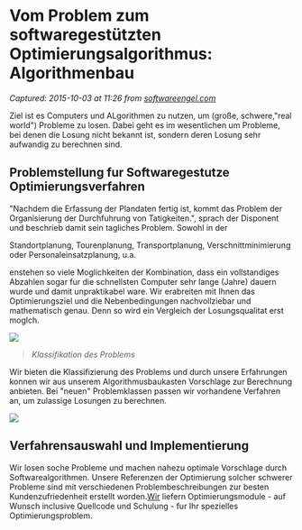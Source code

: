 # Vom Problem zum softwaregestützten Optimierungsalgorithmus: Algorithmenbau

_Captured: 2015-10-03 at 11:26 from [softwareengel.com](http://softwareengel.com/pages/softwareengineering/optimierungsalgorithmen.php)_

Ziel ist es Computers und ALgorithmen zu nutzen, um (große, schwere,"real world") Probleme zu losen. Dabei geht es im wesentlichen um Probleme, bei denen die Losung nicht bekannt ist, sondern deren Losung sehr aufwandig zu berechnen sind.

## Problemstellung fur Softwaregestutze Optimierungsverfahren

"Nachdem die Erfassung der Plandaten fertig ist, kommt das Problem der Organisierung der Durchfuhrung von Tatigkeiten.", sprach der Disponent und beschrieb damit sein tagliches Problem. Sowohl in der

Standortplanung, Tourenplanung, Transportplanung, Verschnittminimierung oder Personaleinsatzplanung, u.a.

enstehen so viele Moglichkeiten der Kombination, dass ein vollstandiges Abzahlen sogar fur die schnellsten Computer sehr lange (Jahre) dauern wurde und damit unpraktikabel ware. Wir erabreiten mit Ihnen das Optimierungsziel und die Nebenbedingungen nachvollziebar und mathematisch genau. Denn so wird ein Vergleich der Losungsqualitat erst moglch.

![](http://softwareengel.com/media/AlgorithmenBau/algorithnbauVorgehensweise.png)

> _Klassifikation des Problems_

Wir bieten die Klassifizierung des Problems und durch unsere Erfahrungen konnen wir aus unserem Algorithmusbaukasten Vorschlage zur Berechnung anbieten. Bei "neuen" Problemklassen passen wir vorhandene Verfahren an, um zulassige Losungen zu berechnen.

![](http://softwareengel.com/media/1DCSP/stab3_01.gif)

## Verfahrensauswahl und Implementierung

Wir losen soche Probleme und machen nahezu optimale Vorschlage durch Softwarealgorithmen. Unsere Referenzen der Optimierung solcher schwerer Probleme sind mit verschiedenen Problembeschreibungen zur besten Kundenzufriedenheit erstellt worden.[Wir](http://softwareengel.com/pages/kontakt.php) liefern Optimierungsmodule - auf Wunsch inclusive Quellcode und Schulung - fur Ihr spezielles Optimierungsproblem.
